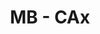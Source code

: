 ---
layout: page
title: MB - CAx
description: (NDA) The project to integrate and use CAD/CAE/CAM to reduce costs and accelerate manufacturing using advanced technologies.
img: assets/img/projects/mb-cax/logo.jpg
redirect: https://www.mightybuildings.com/about-us#:~:text=Solution-,We%E2%80%99re,science,-By%20using%20innovative
importance: 30
category: work
---